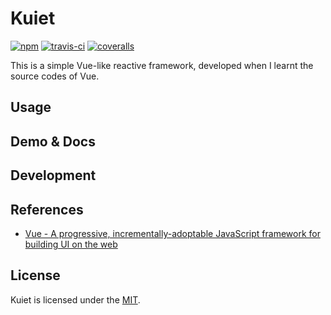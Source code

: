 # Kuiet

[![npm](https://img.shields.io/npm/v/kuiet.svg?style=flat-square)](https://www.npmjs.com/package/kuiet)
[![travis-ci](https://img.shields.io/travis/Siubaak/kuiet.svg?style=flat-square)](https://travis-ci.org/Siubaak/kuiet)
[![coveralls](https://img.shields.io/coveralls/github/Siubaak/kuiet.svg?style=flat-square)](https://coveralls.io/github/Siubaak/kuiet)

This is a simple Vue-like reactive framework, developed when I learnt the source codes of Vue.

## Usage

## Demo & Docs

## Development

## References

- [Vue - A progressive, incrementally-adoptable JavaScript framework for building UI on the web](https://github.com/vuejs/vue)

## License

Kuiet is licensed under the [MIT](https://github.com/Siubaak/kuiet/blob/master/LICENSE).